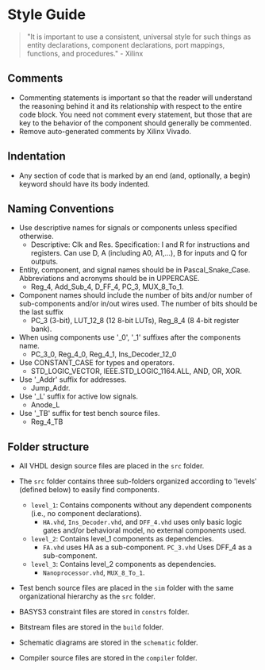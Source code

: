# Style Guide

> "It is important to use a consistent, universal style for such things as entity declarations, component declarations, port mappings, functions, and procedures." - Xilinx

## Comments

- Commenting statements is important so that the reader will understand the reasoning behind it and its relationship with respect to the entire code block. You need not comment every statement, but those that are key to the behavior of the component should generally be commented.
- Remove auto-generated comments by Xilinx Vivado.

## Indentation

- Any section of code that is marked by an end (and, optionally, a begin) keyword should have its body indented.

## Naming Conventions

- Use descriptive names for signals or components unless specified otherwise.
  - Descriptive: Clk and Res. Specification: I and R for instructions and registers. Can use D, A (including A0, A1,...), B for inputs and Q for outputs.
- Entity, component, and signal names should be in Pascal_Snake_Case. Abbreviations and acronyms should be in UPPERCASE.
  - Reg_4, Add_Sub_4, D_FF_4, PC_3, MUX_8_To_1.
- Component names should include the number of bits and/or number of sub-components and/or in/out wires used. The number of bits should be the last suffix
  - PC_3 (3-bit), LUT_12_8 (12 8-bit LUTs), Reg_8_4 (8 4-bit register bank).
- When using components use '\_0', '\_1' suffixes after the components name.
  - PC_3_0, Reg_4_0, Reg_4_1, Ins_Decoder_12_0
- Use CONSTANT_CASE for types and operators.
  - STD_LOGIC_VECTOR, IEEE.STD_LOGIC_1164.ALL, AND, OR, XOR.
- Use '\_Addr' suffix for addresses.
  - Jump_Addr.
- Use '\_L' suffix for active low signals.
  - Anode_L
- Use '\_TB' suffix for test bench source files.
  - Reg_4_TB

## Folder structure

- All VHDL design source files are placed in the `src` folder.
- The `src` folder contains three sub-folders organized according to 'levels' (defined below) to easily find components.

  - `level_1`: Contains components without any dependent components (i.e., no component declarations).
    - `HA.vhd`, `Ins_Decoder.vhd`, and `DFF_4.vhd` uses only basic logic gates and/or behavioral model, no external components used.
  - `level_2`: Contains level_1 components as dependencies.
    - `FA.vhd` uses HA as a sub-component. `PC_3.vhd` Uses DFF_4 as a sub-component.
  - `level_3`: Contains level_2 components as dependencies.
    - `Nanoprocessor.vhd`, `MUX_8_To_1`.

- Test bench source files are placed in the `sim` folder with the same organizational hierarchy as the `src` folder.
- BASYS3 constraint files are stored in `constrs` folder.
- Bitstream files are stored in the `build` folder.
- Schematic diagrams are stored in the `schematic` folder.
- Compiler source files are stored in the `compiler` folder.
